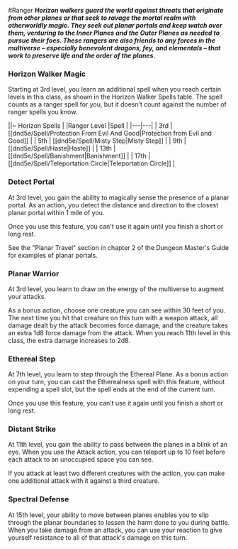 #Ranger
***Horizon walkers guard the world against threats that originate from other planes or that seek to ravage the mortal realm with otherworldly magic. They seek out planar portals and keep watch over them, venturing to the Inner Planes and the Outer Planes as needed to pursue their foes. These rangers are also friends to any forces in the multiverse – especially benevolent dragons, fey, and elementals – that work to preserve life and the order of the planes.***

### Horizon Walker Magic
Starting at 3rd level, you learn an additional spell when you reach certain levels in this class, as shown in the Horizon Walker Spells table. The spell counts as a ranger spell for you, but it doesn’t count against the number of ranger spells you know.

||~ Horizon Spells | 
|Ranger Level |Spell |
|---|---|
| 3rd | [[dnd5e/Spell/Protection From Evil And Good\|Protection from Evil and Good]] |
| 5th | [[dnd5e/Spell/Misty Step\|Misty Step]] |
| 9th | [[dnd5e/Spell/Haste\|Haste]] |
| 13th | [[dnd5e/Spell/Banishment\|Banishment]] |
| 17th | [[dnd5e/Spell/Teleportation Circle\|Teleportation Circle]] |

### Detect Portal
At 3rd level, you gain the ability to magically sense the presence of a planar portal. As an action, you detect the distance and direction to the closest planar portal within 1 mile of you.

Once you use this feature, you can't use it again until you finish a short or long rest.

See the "Planar Travel" section in chapter 2 of the Dungeon Master's Guide for examples of planar portals.

### Planar Warrior
At 3rd level, you learn to draw on the energy of the multiverse to augment your attacks.

As a bonus action, choose one creature you can see within 30 feet of you. The next time you hit that creature on this turn with a weapon attack, all damage dealt by the attack becomes force damage, and the creature takes an extra 1d8 force damage from the attack. When you reach 11th level in this class, the extra damage increases to 2d8.

### Ethereal Step
At 7th level, you learn to step through the Ethereal Plane. As a bonus action on your turn, you can cast the Etherealness spell with this feature, without expending a spell slot, but the spell ends at the end of the current turn.

Once you use this feature, you can’t use it again until you finish a short or long rest.

### Distant Strike
At 11th level, you gain the ability to pass between the planes in a blink of an eye. When you use the Attack action, you can teleport up to 10 feet before each attack to an unoccupied space you can see.

If you attack at least two different creatures with the action, you can make one additional attack with it against a third creature.

### Spectral Defense
At 15th level, your ability to move between planes enables you to slip through the planar boundaries to lessen the harm done to you during battle. When you take damage from an attack, you can use your reaction to give yourself resistance to all of that attack's damage on this turn.